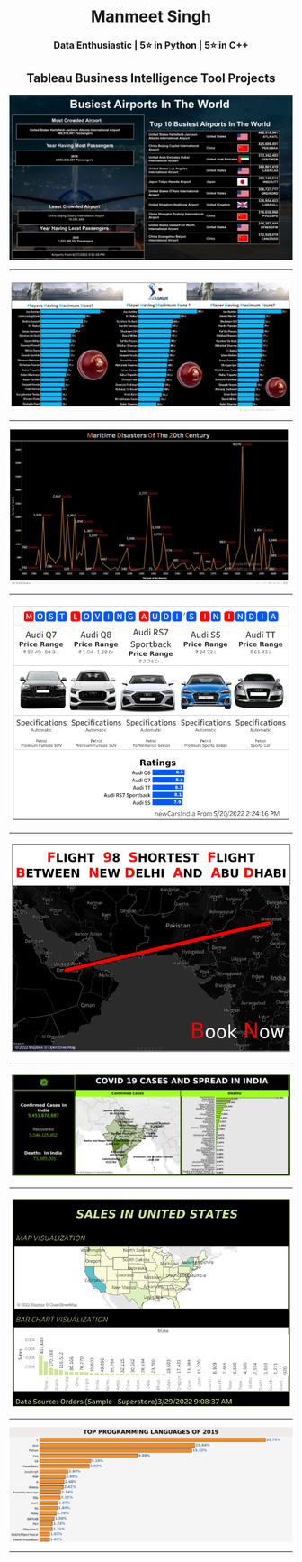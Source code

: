 
<h1 align="center">Manmeet Singh</h1>
<h3 align="center">Data Enthusiastic | 5⭐ in Python |  5⭐ in C++ </h3>



<h2 align="center">Tableau Business Intelligence Tool Projects</h2>

<img src="air.png" alt="">
<hr>
<img src="D3.jpg" alt="">
<hr>
<img src="D4.jpg" alt="">
<hr>
<img src="Dashboard 1 (4).png" alt="">
<hr>
<img src="FLIGHT.png" alt="">
<hr>
<img src="covid.png" alt="" >
<hr>
<img src="usSales (2).png" alt="">
<hr>
<img src="Sheet 3.png" alt="" width="800px">
<hr>



  

